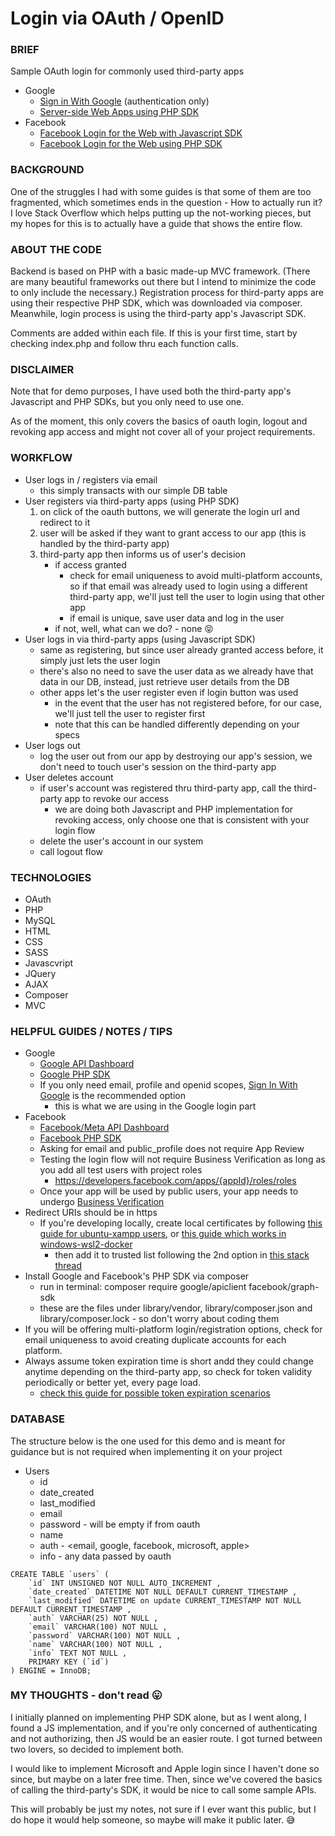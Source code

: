 # Login via OAuth / OpenID

### BRIEF
Sample OAuth login for commonly used third-party apps
- Google
    - [Sign in With Google](https://developers.google.com/identity/gsi/web/guides/overview) (authentication only)
    - [Server-side Web Apps using PHP SDK](https://developers.google.com/identity/protocols/oauth2/web-server)
- Facebook
    - [Facebook Login for the Web with Javascript SDK](https://developers.facebook.com/docs/facebook-login/web)
    - [Facebook Login for the Web using PHP SDK](https://github.com/facebookarchive/php-graph-sdk/tree/master/docs?fbclid=IwAR1F6ZuACuYdD5wc7ljaYhSzN9HTu7bo2xaYaNeiuQk7HTsBq1al0Lu5wDQ)


### BACKGROUND
One of the struggles I had with some guides is that some of them are too fragmented, which sometimes ends in the question - How to actually run it? I love Stack Overflow which helps putting up the not-working pieces, but my hopes for this is to actually have a guide that shows the entire flow.


### ABOUT THE CODE
Backend is based on PHP with a basic made-up MVC framework. (There are many beautiful frameworks out there but I intend to minimize the code to only include the necessary.) Registration process for third-party apps are using their respective PHP SDK, which was downloaded via composer. Meanwhile, login process is using the third-party app's Javascript SDK.

Comments are added within each file. If this is your first time, start by checking index.php and follow thru each function calls.


### DISCLAIMER
Note that for demo purposes, I have used both the third-party app's Javascript and PHP SDKs, but you only need to use one.

As of the moment, this only covers the basics of oauth login, logout and revoking app access and might not cover all of your project requirements.


### WORKFLOW
- User logs in / registers via email
    - this simply transacts with our simple DB table
- User registers via third-party apps (using PHP SDK)
    1. on click of the oauth buttons, we will generate the login url and redirect to it
    1. user will be asked if they want to grant access to our app (this is handled by the third-party app)
    1. third-party app then informs us of user's decision
        - if access granted
            - check for email uniqueness to avoid multi-platform accounts, so if that email was already used to login using a different third-party app, we'll just tell the user to login using that other app
            - if email is unique, save user data and log in the user
        - if not, well, what can we do? - none 😝
- User logs in via third-party apps (using Javascript SDK)
    - same as registering, but since user already granted access before, it simply just lets the user login
    - there's also no need to save the user data as we already have that data in our DB, instead, just retrieve user details from the DB
    - other apps let's the user register even if login button was used
        - in the event that the user has not registered before, for our case, we'll just tell the user to register first
        - note that this can be handled differently depending on your specs
- User logs out
    - log the user out from our app by destroying our app's session, we don't need to touch user's session on the third-party app
- User deletes account
    - if user's account was registered thru third-party app, call the third-party app to revoke our access
        - we are doing both Javascript and PHP implementation for revoking access, only choose one that is consistent with your login flow
    - delete the user's account in our system
    - call logout flow


### TECHNOLOGIES
- OAuth
- PHP
- MySQL
- HTML
- CSS
- SASS
- Javascvript
- JQuery
- AJAX
- Composer
- MVC


### HELPFUL GUIDES / NOTES / TIPS
- Google
    - [Google API Dashboard](https://console.cloud.google.com/apis/dashboard)
    - [Google PHP SDK](https://github.com/googleapis/google-api-php-client)
    - If you only need email, profile and openid scopes, [Sign In With Google](https://developers.google.com/identity/gsi/web/guides/overview) is the recommended option
        - this is what we are using in the Google login part
- Facebook
    - [Facebook/Meta API Dashboard](https://developers.facebook.com/apps)
    - [Facebook PHP SDK](https://github.com/facebookarchive/php-graph-sdk/tree/master/docs)
    - Asking for email and public_profile does not require App Review
    - Testing the login flow will not require Business Verification as long as you add all test users with project roles
        - https://developers.facebook.com/apps/{appId}/roles/roles
    - Once your app will be used by public users, your app needs to undergo [Business Verification](https://www.facebook.com/business/help/1095661473946872)
- Redirect URIs should be in https
    - If you're developing locally, create local certificates by following [this guide for ubuntu-xampp users](https://coderoffice.blogspot.com/2020/03/enabling-https-ssl-on-lampp-xampp-at.html), or [this guide which works in windows-wsl2-docker](https://realtechtalk.com/[warn]_RSA_server_certificate_is_a_CA_certificate_BasicConstraints_CA_TRUE__Apache_Error_Solution-1870-articles)
        - then add it to trusted list following the 2nd option in [this stack thread](https://unix.stackexchange.com/questions/90450/adding-a-self-signed-certificate-to-the-trusted-list#answer-132163)
- Install Google and Facebook's PHP SDK via composer
    - run in terminal: composer require google/apiclient facebook/graph-sdk
    - these are the files under library/vendor, library/composer.json and library/composer.lock - so don't worry about coding them
- If you will be offering multi-platform login/registration options, check for email uniqueness to avoid creating duplicate accounts for each platform.
- Always assume token expiration time is short andd they could change anytime depending on the third-party app, so check for token validity periodically or better yet, every page load.
    - [check this guide for possible token expiration scenarios](https://developers.google.com/identity/protocols/oauth2#expiration)


### DATABASE
The structure below is the one used for this demo and is meant for guidance but is not required when implementing it on your project
- Users
    - id
    - date_created
    - last_modified
    - email
    - password - will be empty if from oauth
    - name
    - auth - <email, google, facebook, microsoft, apple>
    - info - any data passed by oauth
```
CREATE TABLE `users` (
    `id` INT UNSIGNED NOT NULL AUTO_INCREMENT ,
    `date_created` DATETIME NOT NULL DEFAULT CURRENT_TIMESTAMP ,
    `last_modified` DATETIME on update CURRENT_TIMESTAMP NOT NULL DEFAULT CURRENT_TIMESTAMP ,
    `auth` VARCHAR(25) NOT NULL ,
    `email` VARCHAR(100) NOT NULL ,
    `password` VARCHAR(100) NOT NULL ,
    `name` VARCHAR(100) NOT NULL ,
    `info` TEXT NOT NULL ,
    PRIMARY KEY (`id`)
) ENGINE = InnoDB;
```

### MY THOUGHTS - don't read 😛
I initially planned on implementing PHP SDK alone, but as I went along, I found a JS implementation, and if you're only concerned of authenticating and not authorizing, then JS would be an easier route. I got turned between two lovers, so decided to implement both.

I would like to implement Microsoft and Apple login since I haven't done so since, but maybe on a later free time. Then, since we've covered the basics of calling the third-party's SDK, it would be nice to call some sample APIs.

This will probably be just my notes, not sure if I ever want this public, but I do hope it would help someone, so maybe will make it public later. 😅